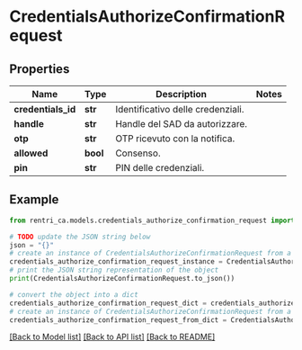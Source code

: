 # CredentialsAuthorizeConfirmationRequest


## Properties

Name | Type | Description | Notes
------------ | ------------- | ------------- | -------------
**credentials_id** | **str** | Identificativo delle credenziali. | 
**handle** | **str** | Handle del SAD da autorizzare. | 
**otp** | **str** | OTP ricevuto con la notifica. | 
**allowed** | **bool** | Consenso. | 
**pin** | **str** | PIN delle credenziali. | 

## Example

```python
from rentri_ca.models.credentials_authorize_confirmation_request import CredentialsAuthorizeConfirmationRequest

# TODO update the JSON string below
json = "{}"
# create an instance of CredentialsAuthorizeConfirmationRequest from a JSON string
credentials_authorize_confirmation_request_instance = CredentialsAuthorizeConfirmationRequest.from_json(json)
# print the JSON string representation of the object
print(CredentialsAuthorizeConfirmationRequest.to_json())

# convert the object into a dict
credentials_authorize_confirmation_request_dict = credentials_authorize_confirmation_request_instance.to_dict()
# create an instance of CredentialsAuthorizeConfirmationRequest from a dict
credentials_authorize_confirmation_request_from_dict = CredentialsAuthorizeConfirmationRequest.from_dict(credentials_authorize_confirmation_request_dict)
```
[[Back to Model list]](../README.md#documentation-for-models) [[Back to API list]](../README.md#documentation-for-api-endpoints) [[Back to README]](../README.md)


